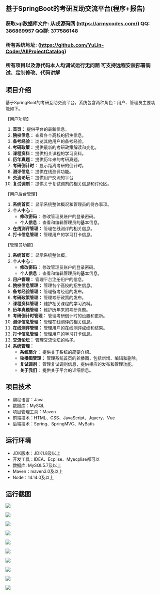 ## 基于SpringBoot的考研互助交流平台(程序+报告)

###  获取sql数据库文件: 从戎源码网 (https://armycodes.com/) QQ: 386869957 QQ群: 377586148
###  所有系统地址: (https://github.com/YuLin-Coder/AllProjectCatalog) 
###  所有项目以及源代码本人均调试运行无问题 可支持远程安装部署调试、定制修改、代码讲解

## 项目介绍
基于SpringBoot的考研互助交流平台，系统包含两种角色：用户、管理员主要功能如下。

【用户功能】

1. **首页：** 提供平台的最新信息。
2. **院校信息：** 查看各个高校的招生信息。
3. **备考经验：** 浏览其他用户的备考经验。
4. **考研政策：** 提供最新的考研政策解读和变化。
5. **课程资料：** 提供相关课程的学习资料。
6. **历年真题：** 提供历年来的考研真题。
7. **考研倒计时：** 显示距离考研的倒计时。
8. **测评信息：** 提供在线测评功能。
9. **交流论坛：** 提供用户交流的平台
10. **复试调剂：** 提供关于复试调剂的相关信息和讨论区。

【用户后台管理】

1. **系统首页：** 显示系统整体概况和管理员的待办事项。
2. **个人中心：**
   - **修改密码：** 修改管理员账户的登录密码。
   - **个人信息：** 查看和编辑管理员的基本信息。
3. **在线测评管理：** 管理在线测评的相关信息。
4. **打卡信息管理：** 管理用户的学习打卡信息。
   
【管理员功能】

1. **系统首页：** 显示系统整体概。
2. **个人中心：**
   - **修改密码：** 修改管理员账户的登录密码。
   - **个人信息：** 查看和编辑管理员的基本信息。
3. **用户管理：** 管理平台注册用户的信息。
4. **院校信息管理：** 管理各个高校的招生信息。
5. **备考经验管理：** 管理备考经验的发布。
6. **考研政策管理：** 管理考研政策的发布。
7. **课程资料管理：** 维护相关课程的学习资料。
8. **历年真题管理：** 维护历年来的考研真题。
9. **考研倒计时管理：** 管理考研倒计时的设置和更新。
10. **测评信息管理：** 管理在线测评的相关信息。
11. **在线测评管理：** 管理用户的在线测评成绩和结果。
12. **打卡信息管理：** 管理用户的学习打卡信息。
13. **交流论坛：** 管理交流论坛的帖子。
14. **系统管理：**
    - **系统简介：** 提供关于系统的简要介绍。
    - **轮播图管理：** 管理系统首页的轮播图，包括新增、编辑和删除。
    - **复试调剂：** 管理复试调剂信息，提供相应的发布和管理功能。
    - **关于我们：** 提供关于平台的详细信息。

## 项目技术
- 编程语言：Java
- 数据库：MySQL
- 项目管理工具：Maven
- 前端技术：HTML、CSS、JavaScript、Jquery、Vue
- 后端技术：Spring、SpringMVC、MyBatis

## 运行环境
- JDK版本：JDK1.8及以上
- 开发工具：IDEA、Ecplise、Myecplise都可以
- 数据库: MySQL5.7及以上
- Maven：maven3.0及以上
- Node：14.14.0及以上

## 运行截图
![](screenshot/1.png)

![](screenshot/2.png)

![](screenshot/3.png)

![](screenshot/4.png)

![](screenshot/5.png)

![](screenshot/6.png)

![](screenshot/7.png)

![](screenshot/8.png)

![](screenshot/9.png)

![](screenshot/10.png)